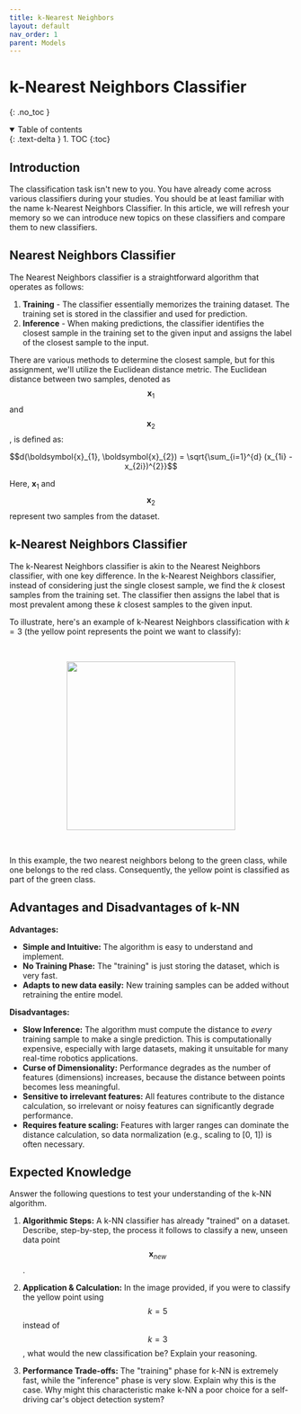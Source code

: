 ```yaml
---
title: k-Nearest Neighbors
layout: default
nav_order: 1
parent: Models
---
```



# k-Nearest Neighbors Classifier
{: .no_toc }

<details open markdown="block">
  <summary>
    Table of contents
  </summary>
  {: .text-delta }
1. TOC
{:toc}
</details>

## Introduction

The classification task isn't new to you. You have already come across various classifiers during your studies. You should be at least familiar with the name k-Nearest Neighbors Classifier. In this article, we will refresh your memory so we can introduce new topics on these classifiers and compare them to new classifiers.

## Nearest Neighbors Classifier

The Nearest Neighbors classifier is a straightforward algorithm that operates as follows:

1. **Training** - The classifier essentially memorizes the training dataset. The training set is stored in the classifier and used for prediction.
2. **Inference** - When making predictions, the classifier identifies the closest sample in the training set to the given input and assigns the label of the closest sample to the input.

There are various methods to determine the closest sample, but for this assignment, we'll utilize the Euclidean distance metric. The Euclidean distance between two samples, denoted as $$\boldsymbol{x}_{1}$$ and $$\boldsymbol{x}_{2}$$, is defined as:

$$d(\boldsymbol{x}_{1}, \boldsymbol{x}_{2}) = \sqrt{\sum_{i=1}^{d} (x_{1i} - x_{2i})^{2}}$$

Here, $\boldsymbol{x}_{1}$ and $$\boldsymbol{x}_{2}$$ represent two samples from the dataset.

## k-Nearest Neighbors Classifier

The k-Nearest Neighbors classifier is akin to the Nearest Neighbors classifier, with one key difference. In the k-Nearest Neighbors classifier, instead of considering just the single closest sample, we find the $k$ closest samples from the training set. The classifier then assigns the label that is most prevalent among these $k$ closest samples to the given input.

To illustrate, here's an example of k-Nearest Neighbors classification with $k=3$ (the yellow point represents the point we want to classify):

<br>
<div align="center">
  <figure>
    <img src="{{ site.baseurl }}/assets/images/knn_principle.png" width="300px">
    <!-- <figcaption>KNN Principle</figcaption> -->
  </figure>
</div>
<br>

In this example, the two nearest neighbors belong to the green class, while one belongs to the red class. Consequently, the yellow point is classified as part of the green class.

## Advantages and Disadvantages of k-NN

**Advantages:**

* **Simple and Intuitive:** The algorithm is easy to understand and implement.
* **No Training Phase:** The "training" is just storing the dataset, which is very fast.
* **Adapts to new data easily:** New training samples can be added without retraining the entire model.

**Disadvantages:**

* **Slow Inference:** The algorithm must compute the distance to *every* training sample to make a single prediction. This is computationally expensive, especially with large datasets, making it unsuitable for many real-time robotics applications.
* **Curse of Dimensionality:** Performance degrades as the number of features (dimensions) increases, because the distance between points becomes less meaningful.
* **Sensitive to irrelevant features:** All features contribute to the distance calculation, so irrelevant or noisy features can significantly degrade performance.
* **Requires feature scaling:** Features with larger ranges can dominate the distance calculation, so data normalization (e.g., scaling to [0, 1]) is often necessary.

## Expected Knowledge

Answer the following questions to test your understanding of the k-NN algorithm.

1. **Algorithmic Steps:** A k-NN classifier has already "trained" on a dataset. Describe, step-by-step, the process it follows to classify a new, unseen data point $$\boldsymbol{x}_{new}$$.

2. **Application & Calculation:** In the image provided, if you were to classify the yellow point using $$k=5$$ instead of $$k=3$$, what would the new classification be? Explain your reasoning.

3. **Performance Trade-offs:** The "training" phase for k-NN is extremely fast, while the "inference" phase is very slow. Explain why this is the case. Why might this characteristic make k-NN a poor choice for a self-driving car's object detection system?
